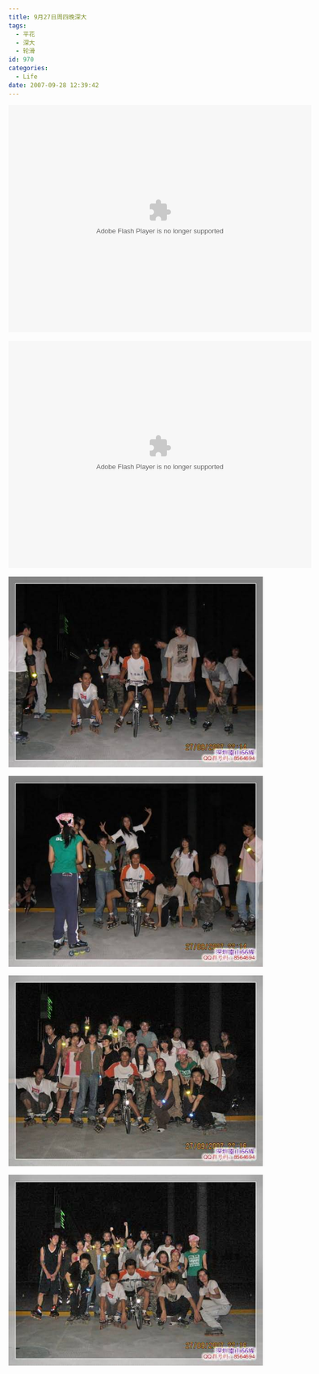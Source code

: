 ```yaml
---
title: 9月27日周四晚深大
tags:
  - 平花
  - 深大
  - 轮滑
id: 970
categories:
  - Life
date: 2007-09-28 12:39:42
---
```


<object classid="clsid:D27CDB6E-AE6D-11cf-96B8-444553540000" codebase="http://download.macromedia.com/pub/shockwave/cabs/flash/swflash.cab#version=6,0,29,0" width="600" height="450"><param name="movie" value="http://www.56.com/n_v48_/c30_/12_/18_/ruller66_/zhajm_119094944853_/97000_/0_/19537889.swf"><param name="quality" value="high"><param name="play" value="true"><embed src="http://www.56.com/n_v48_/c30_/12_/18_/ruller66_/zhajm_119094944853_/97000_/0_/19537889.swf" quality="high" pluginspage="http://www.macromedia.com/go/getflashplayer" type="application/x-shockwave-flash" width="600" height="450" play="true"></embed></object>

<object classid="clsid:D27CDB6E-AE6D-11cf-96B8-444553540000" codebase="http://download.macromedia.com/pub/shockwave/cabs/flash/swflash.cab#version=6,0,29,0" width="600" height="450"><param name="movie" value="http://www.56.com/n_v48_/c30_/12_/7_/ruller66_/zhajm_119095189192_/1155000_/0_/19539905.swf"><param name="quality" value="high"><param name="play" value="true"><embed src="http://www.56.com/n_v48_/c30_/12_/7_/ruller66_/zhajm_119095189192_/1155000_/0_/19539905.swf" quality="high" pluginspage="http://www.macromedia.com/go/getflashplayer" type="application/x-shockwave-flash" width="600" height="450" play="true"></embed></object>

![](/images/2007/09/28_083705_7988.jpg)

![](/images/2007/09/28_083714_7989.jpg)

![](/images/2007/09/28_083810_7990.jpg)

![](/images/2007/09/28_083817_7991.jpg)